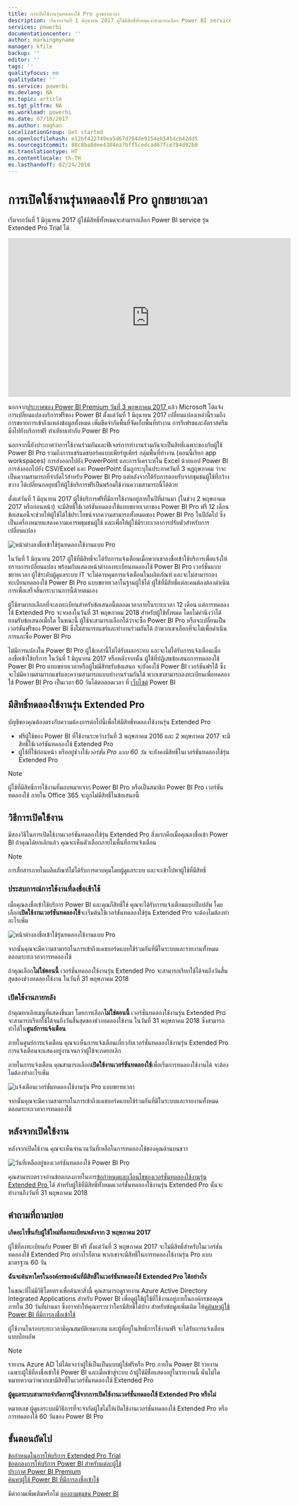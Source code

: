 ```yaml
---
title: การเปิดใช้งานรุ่นทดลองใช้ Pro ถูกขยายเวลา
description: เริ่มจากวันที่ 1 มิถุนายน 2017 ผู้ใช้มีสิทธิ์ทั้งหมดจะสามารถเลือก Power BI service รุ่น Extended Pro Trial ได้
services: powerbi
documentationcenter: ''
author: markingmyname
manager: kfile
backup: ''
editor: ''
tags: ''
qualityfocus: no
qualitydate: ''
ms.service: powerbi
ms.devlang: NA
ms.topic: article
ms.tgt_pltfrm: NA
ms.workload: powerbi
ms.date: 07/18/2017
ms.author: maghan
LocalizationGroup: Get started
ms.openlocfilehash: e12bf422749ea5d67d764de9154eb541dcb42dd5
ms.sourcegitcommit: 88c8ba8dee4384ea7bff5cedcad67fce784d92b0
ms.translationtype: HT
ms.contentlocale: th-TH
ms.lasthandoff: 02/24/2018
---
```

# <a name="extended-pro-trial-activation"></a>การเปิดใช้งานรุ่นทดลองใช้ Pro ถูกขยายเวลา
เริ่มจากวันที่ 1 มิถุนายน 2017 ผู้ใช้มีสิทธิ์ทั้งหมดจะสามารถเลือก Power BI service รุ่น Extended Pro Trial ได้

<iframe width="640" height="360" src="https://www.youtube.com/embed/tPsNoPyY9aA?showinfo=0" frameborder="0" allowfullscreen></iframe>

นอกจาก[ประกาศของ Power BI Premium วันที่ 3 พฤษภาคม 2017 ](https://powerbi.microsoft.com/blog/microsoft-accelerates-modern-bi-adoption-with-power-bi-premium/)แล้ว Microsoft ได้แจ้งการเปลี่ยนแปลงบริการฟรีของ Power BI ตั้งแต่วันที่ 1 มิถุนายน 2017 เปลี่ยนแปลงเหล่านี้รวมถึงการขยายการเข้าถึงแหล่งข้อมูลทั้งหมด เพิ่มขีดจำกัดพื้นที่จัดเก็บพื้นที่ทำงาน การรีเฟรชและอัตราสตรีมมิ่งไปยังบริการฟรี ทำเทียบเท่ากับ Power BI Pro

นอกจากนี้ยังประกาศว่าการใช้งานร่วมกันและฟีเจอร์การทำงานร่วมกันจะเป็นสิทธิ์เฉพาะของกับผู้ใช้ Power BI Pro รวมถึงการแชร์แดชบอร์ดแบบเพียร์ทูเพียร์ กลุ่มพื้นที่ทำงาน (ตอนนี้เรียก app workspaces) การส่งออกไปยัง PowerPoint และการวิเคราะห์ใน Excel ด้วยแอป Power BI การส่งออกไปยัง CSV/Excel และ PowerPoint นั้นถูกระบุในประกาศวันที่ 3 พฏฤษภาคม ว่าจะเป็นความสามารถที่จำกัดไว้สำหรับ Power BI Pro แต่หลังจากได้รับการตอบรับจากชุมชนผู้ใช้ที่กว้างขวาง ได้เปลี่ยนกลยุทธ์ให้ผู้ใช้บริการฟรีเป็นพร้อมใช้งานความสามารถนี้ได้ด้วย

ตั้งแต่วันที่ 1 มิถุนายน 2017 ผู้ใช้บริการฟรีที่มีการใช้งานอยู่ภายในปีที่ผ่านมา (ในช่วง 2 พฤษภาคม 2017 หรือก่อนหน้า) จะมีสิทธิ์ใช้เวอร์ชันทดลองใช้แบบขยายเวลาของ Power BI Pro ฟรี 12 เดือน ข้อเสนอนี้จะช่วยให้ผู้ใช้ได้ใช้ประโยชน์จากความสามารถทั้งหมดของ Power BI Pro ในปีถัดไป ซึ่งเป็นเครื่องหมายแสดงความเคารพชุมชนผู้ใช้ และเพื่อให้ผู้ใช้มีระยะเวลาการปรับตัวสำหรับการเปลี่ยนแปลง

![หน้าต่างลงชื่อเข้าใช้รุ่นทดลองใช้งานแบบ Pro](media/service-extended-pro-trial/extended-pro-trial-activate-pop-up.png)

ในวันที่ 1 มิถุนายน 2017 ผู้ใช้ที่มีสิทธิ์จะได้รับการแจ้งเตือนเมื่อพวกเขาลงชื่อเข้าใช้บริการเพื่อแจ้งให้ทราบการเปลี่ยนแปลง พร้อมกับแสดงหน้าต่างลงทะเบียนทดลองใช้ Power BI Pro เวอร์ชั่นแบบขยายเวลา ผู้ใช้ระดับผู้ดูแลระบบ IT จะไม่ควบคุมการแจ้งเตือนในผลิตภัณฑ์ และจะไม่สามารถลงทะเบียนทดลองใช้ Power BI Pro แบบขยายเวลาในฐานผู้ใช้ได้ ผู้ใช้ที่มีสิทธิ์แต่ละคนต้องต้องดำเนินการเพื่อเสร็จสิ้นกระบวนการนี้ด้วยตนเอง

ผู้ใช้สามารถเลือกที่จะลงทะเบียนสำหรับข้อเสนอนี้ตลอดเวลาภายในระยะเวลา 12 เดือน แต่การทดลองใช้ Extended Pro จะจบลงในวันที่ 31 พฤษภาคม 2018 สำหรับผู้ใช้ทั้งหมด โดยไม่คำนึงว่าได้ยอมรับข้อเสนอเมื่อใด ในขณะนี้ ผู้ใช้จะสามารถเลือกได้ว่าจะซื้อ Power BI Pro หรือจะเปลี่ยนเป็นเวอร์ชันฟรีของ Power BI ซึ่งไม่สามารถแชร์และทำงานร่วมกันได้ ถ้าพวกเขาเลือกที่จะไม่เพื่อดำเนินการและซื้อ Power BI Pro

ไม่มีการแปลงใน Power BI Pro ผู้ใช้เหล่านี้ไม่ได้รับผลกระทบ และจะไม่ได้รับการแจ้งเตือนเมื่อลงชื่อเข้าใช้บริการ ในวันที่ 1 มิถุนายน 2017 หรือหลังจากนั้น ผู้ใช้ที่ปฏิเสธข้อเสนอการทดลองใช้ Power BI Pro แบบขยายเวลาหรือผู้ไม่มีสิทธรับข้อเสนอ จะยังคงใช้ Power BI เวอร์ชันฟรได้ี ซึ่งจะไม่มีความสามารถแชร์และความสามารถแบบทำงานร่วมกันได้ พวกเขาสามารถลงทะเบียนเพื่อทดลองใช้ Power BI Pro เป็นเวลา 60 วันได้ตอลอดเวลา ที่ [เว็บไซต์](https://powerbi.microsoft.com/get-started/) Power BI

## <a name="eligibility-for-extended-pro-trial"></a>มีสิทธิ์ทดลองใช้งานรุ่น Extended Pro
บัญชีของคุณต้องตรงกับความต้องการต่อไปนี้เพื่อให้มีสิทธิ์ทดลองใช้งานรุ่น Extended Pro

* ฟรีผู้ใช้ของ Power BI ที่ใช้งานระหว่างวันที่ 3 พฤษภาคม 2016 และ 2 พฤษภาคม 2017 จะมีสิทธิ์ใช้เวอร์ชันทดลองใช้ Extended Pro
* ผู้ใช้ที่ใช้ก่อนหน้า หรืออยู่ช่วงใช้*เวอร์ชั่น Pro แบบ 60 วัน*  จะยังคงมีสิทธิ์ในเวอร์ชันทดลองใช้รุ่น Extended Pro

> [!NOTE]
> ผู้ใช้ที่มีสิทธิ์การใช้งานที่มอบหมายจาก Power BI Pro หรือเป็นสมาชิก Power BI Pro เวอร์ชันทดลองใช้ ภายใน Office 365 จะถูกไม่มีสิทธิ์ในข้อเสนอนี้
> 
> 

## <a name="how-to-activate"></a>วิธีการเปิดใช้งาน
มีสองวิธีในการเปิดใช้งานเวอร์ชันทดลองใช้รุ่น Extended Pro สิ่งแรกคือเมื่อคุณลงชื่อเข้า Power BI ถ้าคุณได้ยกเลิกแล้ว คุณจะเห็นตัวเลือกภายในพื้นที่การแจ้งเตือน

> [!NOTE]
> การสื่อสารภายในผลิตภัณฑ์ไม่ได้รับการควบคุมโดยผู้ดูแลระบบ และจะเข้าไปหาผู้ใช้ที่มีสิทธิ์
> 
> 

### <a name="experience-at-sign-in"></a>ประสบการณ์การใช้งานที่ลงชื่อเข้าใช้
เมื่อคุณลงชื่อเข้าใช้บริการ Power BI และคุณก็สิทธิ์ใช์ คุณจะได้รับการแจ้งเตือนแบบป็อปอัพ โดยเลือก**เปิดใช้งานเวอร์ชันทดลองใช้**จะเริ่มต้นใช้เวอร์ชันทดลองใช้รุ่น Extended Pro จะต้องไมต้องทำอะไรเพิ่ม

![หน้าต่างลงชื่อเข้าใช้รุ่นทดลองใช้งานแบบ Pro](media/service-extended-pro-trial/extended-pro-trial-pop-up.png)

จากนั้นคุณจะมีความสามารถในการเข้าถึงแดชบอร์ดแบบใช้ร่วมกันที่มีในระบบและรายงานทั้งหมดตลอดระยะเวลาการทดลองใช้

ถ้าคุณเลือก**ไม่ใช่ตอนนี้** เวอร์ชั่นทดลองใช้งานรุ่น Extended Pro จะสามารถเรียกใช้ได้จนถึงวันสิ้นสุดของช่วงทดลองใช้งาน ในวันที่ 31 พฤษภาคม 2018

### <a name="activation-at-a-later-date"></a>เปิดใช้งานภายหลัง
ถ้าคุณยกเลิกเมนูที่แสดงขึ้นมา โดยการเลือก**ไม่ใช่ตอนนี้** เวอร์ชั่นทดลองใช้งานรุ่น Extended Pro จะสามารถเรียกใช้ได้จนถึงวันสิ้นสุดของช่วงทดลองใช้งาน ในวันที่ 31 พฤษภาคม 2018 ซึ่งสามารถทำได้ใน**ศูนย์การแจ้งเตือน**

ภายในศูนย์การแจ้งเตือน คุณจะเห็นการแจ้งเตือนเกี่ยวกับเวอร์ชั่นทดลองใช้งานรุ่น Extended Pro การแจ้งเตือนจะแสดงอยู่งานจนกว่าผู้ใช้จะกดยกเลิก

ภายในการแจ้งเตือน คุณสามารถเลือก**เปิดใช้งานเวอร์ชันทดลองใช้**เพื่อเริ่มการทดลองใช้งานได้ จะต้องไมต้องทำอะไรเพิ่ม

![แจ้งเตือนเวอร์ชั่นทดลองใช้งานรุ่น Pro แบบขยายเวลา](media/service-extended-pro-trial/extended-pro-trial-notification.png)

จากนั้นคุณจะมีความสามารถในการเข้าถึงแดชบอร์ดแบบใช้ร่วมกันที่มีในระบบและรายงานทั้งหมดตลอดระยะเวลาการทดลองใช้

## <a name="after-activation"></a>หลังจากเปิดใช้งาน
หลังจากเปิดใช้งาน คุณจะเห็นจำนวนวันที่เหลือในการทดลองใช้ของคุณด้านบนขวา

![วันที่เหลืออยู่ของเวอร์ชันทดลองใช้ Power BI Pro](media/service-extended-pro-trial/powerbi-trial-days-left.png)

คุณสามารถตรวจอ่านข้อตกลงภายในการ[ข้อกำหนดและเงื่อนไขของเวอร์ชั่นทดลองใช้งานรุ่น Extended Pro ](https://aka.ms/power-bi-trial)ได้ สำหรับผู้ใช้ที่มีสิทธิ์ทั้งหมดเวอร์ชั่นทดลองใช้งานรุ่น Extended Pro นั้นจะทำงานถึงวันที่ 31 พฤษภาคม 2018

## <a name="frequently-asked-questions"></a>คำถามที่ถามบ่อย
**เกิดอะไรขึ้นกับผู้ใช้ใหม่ที่ลงทะเบียนหลังจาก 3 พฤษภาคม 2017**

ผู้ใช้ที่ลงทะเบียนกับ Power BI ฟรี ตั้งแต่วันที่ 3 พฤษภาคม 2017 จะไม่มีสิทธิ์สำหรับในเวอร์ชันทดลองใช้ Extended Pro อย่างไรก็ตาม พวกเขาจะมีสิทธิ์ในการทดลองใช้งานรุ่น Pro แบบมาตรฐาน 60 วัน

**ฉันจะค้นหาใครในองค์กรของฉันที่มีสิทธิ์ในเวอร์ชันทดลองใช้ Extended Pro ได้อย่างไร**

ในขณะที่ไม่มีวิธีโดยตรงเพื่อค้นหาสิ่งนี้ คุณสามารถดูรายงาน Azure Active Directory Integrated Applications สำหรับ Power BI เพื่อดูผู้ใช้ผู้ใช้ที่ใช้งานอยู่ภายในองค์กรของคุณภายใน 30 วันที่ผ่านมา ซึ่งอาจทำให้คุณทราบว่าใครมีสิทธิ์ได้บ้าง สำหรับข้อมูลเพิ่มเติม ให้ดู[ค้นหาผู้ใช้ Power BI ที่มีการลงชื่อเข้าใช้](service-admin-access-usage.md)

ผู้ใช้งานในรอบระยะเวลามีคุณสมบัติเหมาะสม และผู้ที่อยู่ในสิทธิ์การใช้งานฟรี จะได้รับการแจ้งเตือนแบบป๊อบอัพ 

> [!NOTE]
> รายงาน Azure AD ไม่ได้แจงว่าผู้ใช้เป็นเป็นแบบผู้ใช้ฟรีหรือ Pro ภายใน Power BI รายงานเฉพาะผู้ใช้ที่ลงชื่อเข้าใช้ Power BI และเมื่อเข้าสู่ระบบ ถ้าผู้ใช้มีช่ื่อแสดงอยู่ในรายงานนี้ นั่นไม่ไดหมายความว่าพวกเขามีสิทธิ์ในเวอร์ชั่นทดลองใช้ Extended Pro
> 
> 

**ผู้ดูแลระบบสามารถจำกัดการผู้ใช้จากการเปิดใช้งานเวอร์ชั่นทดลองใช้ Extended Pro หรือไม่**

หมายเลข ผู้ดูแลระบบมีวิธีการที่จะจำกัดผู้ใชไม่ให้เปิดใช้งานเวอร์ชั่นทดลองใช้ Extended Pro หรือการทดลองใช้ 60 วันของ Power BI Pro

## <a name="next-steps"></a>ขั้นตอนถัดไป
[ข้อกำหนดในการให้บริการ Extended Pro Trial](https://aka.ms/power-bi-trial)  
[ข้อตกลงการให้บริการ Power BI สำหรับแต่ละผู้ใช้](https://powerbi.microsoft.com/terms-of-service/)  
[ประกาศ Power BI Premium ](https://aka.ms/pbipremium-announcement)  
[ค้นหาผู้ใช้ Power BI ที่มีการลงชื่อเข้าใช้](service-admin-access-usage.md)

มีคำถามเพิ่มเติมหรือไม่ [ลองถามชุมชน Power BI](https://community.powerbi.com/)

